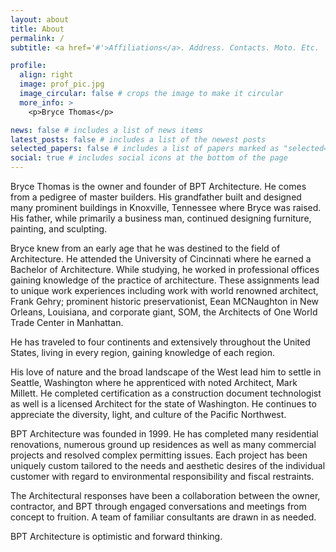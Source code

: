 ```yaml
---
layout: about
title: About
permalink: /
subtitle: <a href='#'>Affiliations</a>. Address. Contacts. Moto. Etc.

profile:
  align: right
  image: prof_pic.jpg
  image_circular: false # crops the image to make it circular
  more_info: >
    <p>Bryce Thomas</p>

news: false # includes a list of news items
latest_posts: false # includes a list of the newest posts
selected_papers: false # includes a list of papers marked as "selected={true}"
social: true # includes social icons at the bottom of the page
---
```


Bryce Thomas is the owner and founder of BPT Architecture. He comes from a pedigree of master builders. His grandfather built and designed many prominent buildings in Knoxville, Tennessee where Bryce was raised. His father, while primarily a
business man, continued designing furniture, painting, and sculpting.

Bryce knew from an early age that he was destined to the field of Architecture. He attended the University of Cincinnati where he earned a Bachelor of Architecture. While studying, he worked in professional offices gaining knowledge of the practice of architecture. These assignments lead to unique work experiences including work with world renowned architect, Frank Gehry; prominent historic preservationist, Eean MCNaughton in New Orleans, Louisiana, and corporate giant, SOM, the Architects of One World Trade Center in Manhattan.

He has traveled to four continents and extensively throughout the United States, living in every region, gaining knowledge of each region.

His love of nature and the broad landscape of the West lead him to settle in Seattle, Washington where he apprenticed with noted Architect, Mark Millett. He completed certification as a construction document technologist as well is a licensed Architect for the state of Washington. He continues to appreciate the diversity, light, and culture of the Pacific Northwest.

BPT Architecture was founded in 1999. He has completed many residential renovations, numerous ground up residences as well as many commercial projects and resolved complex permitting issues. Each project has been uniquely custom tailored to the needs and aesthetic desires of the individual customer with regard to environmental responsibility and fiscal restraints.

The Architectural responses have been a collaboration between the owner, contractor, and BPT through engaged conversations and meetings from concept to fruition. A team of familiar consultants are drawn in as needed.

BPT Architecture is optimistic and forward thinking.
